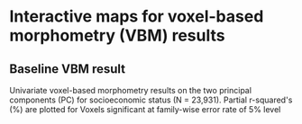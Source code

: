 # Interactive maps for voxel-based morphometry (VBM) results


## Baseline VBM result
Univariate voxel-based morphometry results on the two principal components (PC) for socioeconomic status (N = 23,931). Partial r-squared's (%) are plotted for Voxels significant at family-wise error rate of 5% level
